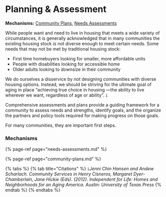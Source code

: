 # Planning & Assessment

**Mechanisms:** [Community Plans](community-plans.md), [Needs Assessments](needs-assessments.md)

While people want and need to live in housing that meets a wide variety of circumstances, it is generally acknowledged that in many communities the existing housing stock is not diverse enough to meet certain needs. Some needs that may not be met by traditional housing stock:

* First time homebuyers looking for smaller, more affordable units
* People with disabilities looking for accessible home
* Older adults looking to downsize in their community

We do ourselves a disservice by not designing communities with diverse housing options. Instead, we should be striving for the ultimate goal of aging in place “achieving true choice in housing —the ability to live wherever we want, regardless of age or ability”. `i`

Comprehensive assessments and plans provide a guiding framework for a community to assess needs and strengths, identify goals, and the organize the partners and policy tools required for making progress on those goals.

For many communities, they are important first steps.

### Mechanisms

{% page-ref page="needs-assessments.md" %}

{% page-ref page="community-plans.md" %}

{% tabs %}
{% tab title="Citations" %}
 `i`_Jenni Chin Hansen and Andew Scharlach. Community Services in Henry Cisneros, Margaret Dyer-Chamberlain, Jane Hickie \(Eds\). \(2012\). Independent for Life: Homes and Neighborhoods for an Aging America. Austin: University of Texas Press_
{% endtab %}
{% endtabs %}

 


